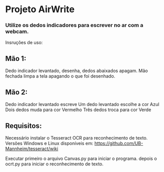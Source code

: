 # Projeto AirWrite
### Utilize os dedos indicadores para escrever no ar com a webcam.

Insruções de uso:

## Mão 1:
Dedo indicador levantado, desenha, dedos abaixados apagam.
Mão fechada limpa a tela apagando o que foi desenhado.        

## Mão 2:
Dedo indicador levantado escreve
Um dedo levantado escolhe a cor Azul 
Dois dedos muda para cor Vermelho
Três dedos troca para cor Verde

## Requisitos:
Necessário instalar o Tesseract OCR para reconhecimento de texto.
Versões Windows e Linux disponíveis em:
https://github.com/UB-Mannheim/tesseract/wiki

Executar primeiro o arquivo Canvas.py para iniciar o programa.
depois o ocrt.py para iniciar o reconhecimento de texto.
